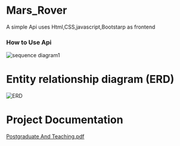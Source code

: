 # Mars_Rover
A simple Api uses Html,CSS,javascript,Bootstarp as frontend

### How to Use Api 
![sequence diagram1](https://user-images.githubusercontent.com/45799323/137001351-5df0f69d-848d-43a3-aadc-9371c8c17bdc.png)

# Entity relationship diagram (ERD)
![ERD](https://user-images.githubusercontent.com/45799323/137003770-6878946a-d50c-4515-afc4-849bed9f63d0.jpg)

# Project Documentation
[Postgraduate And Teaching.pdf](https://github.com/AyaElMoatazBellah/Postgraduate-and-Teaching-Staff-Management-System/files/7331953/Postgraduate.And.Teaching.pdf)
